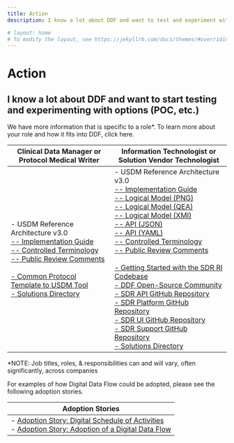 ```yaml
---
title: Action
description: I know a lot about DDF and want to test and experiment with options

# layout: home
# To modify the layout, see https://jekyllrb.com/docs/themes/#overriding-theme-defaults
---
```

# Action
## I know a lot about DDF and want to start testing and experimenting with options (POC, etc.)

We have more information that is specific to a role*. To learn more about your role and how it fits into DDF, click here.

|Clinical Data Manager or Protocol Medical Writer                  | Information Technologist or Solution Vendor Technologist                                 |
|------------------------------------------------------------------|------------------------------------------------------------------------------------------|
|- USDM Reference Architecture v3.0 <br><a target="_blank" href="https://github.com/cdisc-org/DDF-RA/blob/v3.0.0/Deliverables/IG/USDM-IG.pdf">-- Implementation Guide</a><br><a target="_blank" href="https://github.com/cdisc-org/DDF-RA/blob/v3.0.0/Deliverables/UML/USDM_UML.png">-- Controlled Terminology</a><br><a target="_blank" href="https://www.cdisc.org/sites/default/files/2024-04/USDM%20v3.0%20Public%20Review%20Comments-1.xlsx">-- Public Review Comments</a><br><br> [- Common Protocol Template to USDM Tool](utilities.md)<br>[- Solutions Directory](https://transcelerate.github.io/ddf-directory/directory/directory.html)|- USDM Reference Architecture v3.0 <br><a target="_blank" href="https://github.com/cdisc-org/DDF-RA/blob/v3.0.0/Deliverables/IG/USDM-IG.pdf">-- Implementation Guide</a><br><a target="_blank" href="https://github.com/cdisc-org/DDF-RA/blob/v3.0.0/Deliverables/UML/USDM_UML.png">-- Logical Model (PNG)</a><br><a target="_blank" href="https://github.com/cdisc-org/DDF-RA/blob/v3.0.0/Deliverables/UML/USDM_UML.qea">-- Logical Model (QEA)</a><br><a target="_blank" href="https://github.com/cdisc-org/DDF-RA/blob/v3.0.0/Deliverables/UML/USDM_UML.xmi">-- Logical Model (XMI)</a><br><a target="_blank" href="https://github.com/cdisc-org/DDF-RA/blob/v3.0.0/Deliverables/API/USDM_API.json">-- API (JSON)</a><br><a target="_blank" href="https://github.com/cdisc-org/DDF-RA/blob/v3.0.0/Deliverables/API/USDM_API.yaml">-- API (YAML)</a><br><a target="_blank" href="https://github.com/cdisc-org/DDF-RA/blob/v3.0.0/Deliverables/CT/USDM_CT.xlsx">-- Controlled Terminology</a><br><a target="_blank" href="https://www.cdisc.org/sites/default/files/2024-04/USDM%20v3.0%20Public%20Review%20Comments-1.xlsx">-- Public Review Comments</a><br><br>[- Getting Started with the SDR RI Codebase](sdr-ri-codebase-access.md)<br> [- DDF Open-Source Community](community.md)<br> <a target="_blank" href="https://github.com/transcelerate/ddf-sdr-api">- SDR API GitHub Repository</a><br><a target="_blank" href="https://github.com/transcelerate/ddf-sdr-platform">- SDR Platform GitHub Repository</a><br><a target="_blank" href="https://github.com/transcelerate/ddf-sdr-ui">- SDR UI GitHub Repository</a><br><a target="_blank" href="https://github.com/transcelerate/ddf-sdr-support">- SDR Support GitHub Repository</a><br>[- Solutions Directory](https://transcelerate.github.io/ddf-directory/directory/directory.html)|

*NOTE: Job titles, roles, & responsibilities can and will vary, often significantly, across companies

For examples of how Digital Data Flow could be adopted, please see the following adoption stories.

| Adoption Stories                                                                    |
|-------------------------------------------------------------------------------------|
|- [Adoption Story: Digital Schedule of Activities](<documents/stories/DDF_Case_Study_DOSA.pdf>) <br>- [Adoption Story: Adoption of a Digital Data Flow](<documents/stories/DDF_Case_Study_DDF_Adoption.pdf>)|
